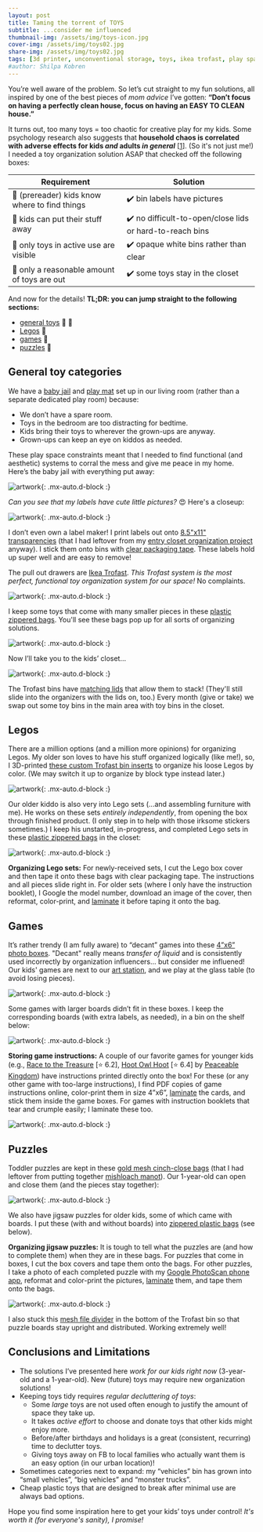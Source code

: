 ```yaml
---
layout: post
title: Taming the torrent of TOYS
subtitle: ...consider me influenced
thumbnail-img: /assets/img/toys-icon.jpg
cover-img: /assets/img/toys02.jpg
share-img: /assets/img/toys02.jpg
tags: [3d printer, unconventional storage, toys, ikea trofast, play space, board games, legos, puzzles]
#author: Shilpa Kobren
---
```


You’re well aware of the problem. So let’s cut straight to my fun solutions, all inspired by one of the best pieces of *mom advice* I’ve gotten: 
**“Don’t focus on having a perfectly clean house, focus on having an EASY TO CLEAN house.”**

It turns out, too many toys = too chaotic for creative play for my kids.
Some psychology research also suggests that **household chaos is correlated with adverse effects for kids *and* adults *in general***
\[[1](https://www.ncbi.nlm.nih.gov/pmc/articles/PMC7175577/)\]. (So it's not just me!)
I needed a toy organization solution ASAP that checked off the following boxes: 

| Requirement | Solution | 
| --- | --- | 
| :mag_right: (prereader) kids know where to find things | :heavy_check_mark: bin labels have pictures | 
| :muscle: kids can put their stuff away | :heavy_check_mark: no difficult-to-open/close lids or hard-to-reach bins |
| :eyes: only toys in active use are visible | :heavy_check_mark: opaque white bins rather than clear | 
| :door: only a reasonable amount of toys are out | :heavy_check_mark: some toys stay in the closet | 

And now for the details! **TL;DR: you can jump straight to the following sections:**
* [general toys](#general-toy-categories) :car: :teddy_bear:
* [Legos](#legos) :bricks:
* [games](#games) :game_die:
* [puzzles](#puzzles) :jigsaw:

## General toy categories

We have a [baby jail](https://www.amazon.com/Baby-Care-Play-Mat-Grey/dp/B0789XTPCR) and [play mat](https://www.amazon.com/dp/B07DS449CY/) set up in our living room (rather than a separate dedicated play room) because: 

* We don’t have a spare room.
* Toys in the bedroom are too distracting for bedtime.
* Kids bring their toys to wherever the grown-ups are anyway.
* Grown-ups can keep an eye on kiddos as needed. 

These play space constraints meant that I needed to find functional 
(and aesthetic) systems to corral the mess and give me peace in my home. 
Here’s the baby jail with everything put away: 

![artwork](../assets/img/toys01.jpg){: .mx-auto.d-block :}

*Can you see that my labels have cute little pictures?* :heart_eyes: Here's a closeup: 

![artwork](../assets/img/toys02.jpg){: .mx-auto.d-block :}

I don’t even own a label maker! I print labels out onto [8.5"x11" transparencies](https://www.amazon.com/gp/product/B091BVB3GF) 
(that I had leftover from my [entry closet organization project](../2021-04-01-entry-closet) anyway). 
I stick them onto bins with [clear packaging tape](https://www.amazon.com/Scotch-Shipping-Packaging-Dispenser-142-6/dp/B000J07BRQ). 
These labels hold up super well and are easy to remove!

The pull out drawers are [Ikea Trofast](https://www.ikea.com/us/en/p/trofast-storage-combination-with-boxes-light-white-stained-pine-white-s79102958/).
*This Trofast system is the most perfect, functional toy organization system for our space!* No complaints.  

![artwork](../assets/img/toys05.jpg){: .mx-auto.d-block :}

I keep some toys that come with many smaller pieces in these [plastic zippered bags](https://www.amazon.com/gp/product/B08V11D68N). 
You'll see these bags pop up for all sorts of organizing solutions.

![artwork](../assets/img/toys03.jpg){: .mx-auto.d-block :}

Now I’ll take you to the kids’ closet…

![artwork](../assets/img/toys04.jpg){: .mx-auto.d-block :}

The Trofast bins have [matching lids](https://www.ikea.com/us/en/p/trofast-lid-white-57454500/) that allow them to stack! (They'll still slide into the organizers with the lids on, too.)
Every month (give or take) we swap out some toy bins in the main area with toy bins in the closet. 

## Legos 

There are a million options (and a million more opinions) for organizing Legos. 
My older son loves to have his stuff organized logically (like me!), so, 
I 3D-printed [these custom Trofast bin inserts](https://www.printables.com/model/58061-ikea-trofast-box-insert) to organize his loose Legos by color. (We may switch it up to organize by block type instead later.)

![artwork](../assets/img/toys06.jpg){: .mx-auto.d-block :}

Our older kiddo is also very into Lego sets (...and assembling furniture with me). He works on these 
sets *entirely independently*, from opening the box through finished product. (I only step in to help with those irksome stickers sometimes.) 
I keep his unstarted, in-progress, and completed Lego sets in these [plastic zippered bags](https://www.amazon.com/gp/product/B08V11D68N) in the closet: 

![artwork](../assets/img/toys07.jpg){: .mx-auto.d-block :}

**Organizing Lego sets:** For newly-received sets, I cut the Lego box cover and then tape it onto these bags with clear packaging tape. 
The instructions and all pieces slide right in. For older sets (where I only have the instruction booklet), I Google the model number, 
download an image of the cover, then reformat, color-print, and [laminate](https://www.amazon.com/gp/product/B0010JEJPC) it before taping it onto the bag.

## Games 

It’s rather trendy (I am fully aware) to “decant” games into these [4”x6” photo boxes](https://www.amazon.com/gp/product/B00GLQX3CO). 
"Decant" really means *transfer of liquid* and is consistently used incorrectly by organization influencers... but consider me influened!
Our kids' games are next to our [art station](../2022-09-01-kids-artwork), and we play at the glass table (to avoid losing pieces). 

![artwork](../assets/img/toys08.jpg){: .mx-auto.d-block :}

Some games with larger boards didn’t fit in these boxes. I keep the corresponding boards (with extra labels, as needed), in a bin on the shelf below: 

![artwork](../assets/img/toys09.jpg){: .mx-auto.d-block :}

**Storing game instructions:** A couple of our favorite games for younger kids 
(e.g., [Race to the Treasure](https://boardgamegeek.com/boardgame/121806/race-to-the-treasure) [:star: 6.2], 
[Hoot Owl Hoot](https://boardgamegeek.com/boardgame/94483/hoot-owl-hoot) [:star: 6.4] by [Peaceable Kingdom](https://www.amazon.com/stores/PeaceableKingdom/PeaceableKingdom/page/30A15467-0E59-464F-8D42-0DE016FBE907)) 
have instructions printed directly onto the box! For these (or any other game with too-large instructions), 
I find PDF copies of game instructions online, color-print them in size 4”x6”, 
[laminate](https://www.amazon.com/gp/product/B0010JEJPC) the cards, and stick them inside the game boxes. 
For games with instruction booklets that tear and crumple easily; I laminate these too.

![artwork](../assets/img/toys10.jpg){: .mx-auto.d-block :}

## Puzzles

Toddler puzzles are kept in these [gold mesh cinch-close bags](https://www.amazon.com/gp/product/B01LZXZ2VS) (that I had leftover from putting together [mishloach manot](https://en.wikipedia.org/wiki/Mishloach_manot)). 
Our 1-year-old can open and close them (and the pieces stay together): 

![artwork](../assets/img/toys11.jpg){: .mx-auto.d-block :}

We also have jigsaw puzzles for older kids, some of which came with boards. I put these (with and without boards) into 
[zippered plastic bags](https://www.amazon.com/gp/product/B08V11D68N) (see below).

**Organizing jigsaw puzzles:** It is tough to tell what the puzzles are (and how to complete them) when they are in these bags. 
For puzzles that come in boxes, I cut the box covers and tape them onto the bags. 
For other puzzles, I take a photo of each completed puzzle with my [Google PhotoScan phone app](https://www.google.com/photos/scan/), 
reformat and color-print the pictures, [laminate](https://www.amazon.com/gp/product/B0010JEJPC) them, and tape them onto the bags. 

![artwork](../assets/img/toys12.jpg){: .mx-auto.d-block :}

I also stuck this [mesh file divider](https://www.amazon.com/gp/product/B09LSYKLFX) in the bottom of the Trofast bin so that puzzle boards stay 
upright and distributed. Working extremely well! 

## Conclusions and Limitations

* The solutions I’ve presented here *work for our kids right now* (3-year-old and a 1-year-old). New (future) toys may require new organization solutions! 
* Keeping toys tidy requires *regular decluttering of toys*:
  * Some *large* toys are not used often enough to justify the amount of space they take up. 
  * It takes *active effort* to choose and donate toys that other kids might enjoy more.
  * Before/after birthdays and holidays is a great (consistent, recurring) time to declutter toys.
  * Giving toys away on FB to local families who actually want them is an easy option (in our urban location)!
* Sometimes categories next to expand: my “vehicles” bin has grown into “small vehicles”, “big vehicles” and “monster trucks”.
* Cheap plastic toys that are designed to break after minimal use are always bad options. 

Hope you find some inspiration here to get your kids’ toys under control! *It's worth it (for everyone's sanity), I promise!*

